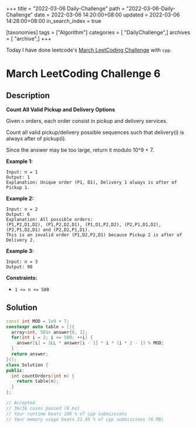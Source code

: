 +++
title = "2022-03-06 Daily-Challenge"
path = "2022-03-06-Daily-Challenge"
date = 2022-03-06 14:20:00+08:00
updated = 2022-03-06 14:28:00+08:00
in_search_index = true

[taxonomies]
tags = ["Algorithm"]
categories = [ "DailyChallenge",]
archives = [ "archive",]
+++

Today I have done leetcode's [March LeetCoding Challenge](https://leetcode.com/problems/count-all-valid-pickup-and-delivery-options/) with `cpp`.

<!-- more -->

# March LeetCoding Challenge 6

## Description

**Count All Valid Pickup and Delivery Options**

Given `n` orders, each order consist in pickup and delivery services. 

Count all valid pickup/delivery possible sequences such that delivery(i) is always after of pickup(i). 

Since the answer may be too large, return it modulo 10^9 + 7.

 

**Example 1:**

```
Input: n = 1
Output: 1
Explanation: Unique order (P1, D1), Delivery 1 always is after of Pickup 1.
```

**Example 2:**

```
Input: n = 2
Output: 6
Explanation: All possible orders: 
(P1,P2,D1,D2), (P1,P2,D2,D1), (P1,D1,P2,D2), (P2,P1,D1,D2), (P2,P1,D2,D1) and (P2,D2,P1,D1).
This is an invalid order (P1,D2,P2,D1) because Pickup 2 is after of Delivery 2.
```

**Example 3:**

```
Input: n = 3
Output: 90
```

 

**Constraints:**

- `1 <= n <= 500`

## Solution

``` cpp
const int MOD = 1e9 + 7;
constexpr auto table = []{
  array<int, 501> answer{0, 1};
  for(int i = 2; i <= 500; ++i) {
    answer[i] = 1LL * answer[i - 1] * i * (i * 2 - 1) % MOD;
  }
  return answer;
}();
class Solution {
public:
  int countOrders(int n) {
    return table[n];
  }
};

// Accepted
// 36/36 cases passed (0 ms)
// Your runtime beats 100 % of cpp submissions
// Your memory usage beats 31.45 % of cpp submissions (6 MB)
```
